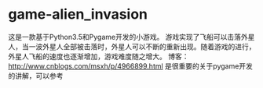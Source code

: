 # game-alien_invasion
这是一款基于Python3.5和Pygame开发的小游戏。
游戏实现了飞船可以击落外星人，当一波外星人全部被击落时，外星人可以不断的重新出现。随着游戏的进行，外星人飞船的速度也逐渐增加，游戏难度随之增大。
博客：http://www.cnblogs.com/msxh/p/4966899.html 是很重要的关于pygame开发的讲解，可以参考

